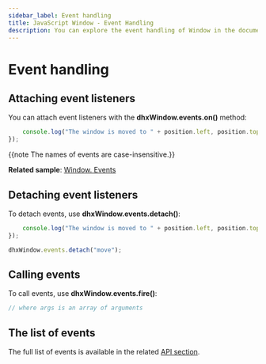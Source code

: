 ```yaml
---
sidebar_label: Event handling
title: JavaScript Window - Event Handling 
description: You can explore the event handling of Window in the documentation of the DHTMLX JavaScript UI library. Browse developer guides and API reference, try out code examples and live demos, and download a free 30-day evaluation version of DHTMLX Suite.
---
```


# Event handling

## Attaching event listeners

You can attach event listeners with the **dhxWindow.events.on()** method:

```javascript
    console.log("The window is moved to " + position.left, position.top)
});
```

{{note The names of events are case-insensitive.}}

**Related sample**: [Window. Events](https://snippet.dhtmlx.com/jfu4upwd)

## Detaching event listeners

To detach events, use **dhxWindow.events.detach()**:

```javascript
    console.log("The window is moved to " + position.left, position.top)
});

dhxWindow.events.detach("move");
```

## Calling events

To call events, use **dhxWindow.events.fire()**:

```javascript
// where args is an array of arguments
```

## The list of events

The full list of events is available in the related [API section](window/api/api_overview.md#events).
